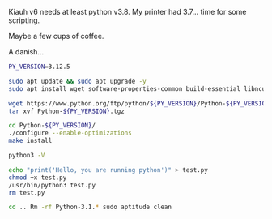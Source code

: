 Kiauh v6 needs at least python v3.8. My printer had 3.7... time for some scripting.

Maybe a few cups of coffee.

A danish...

```bash
PY_VERSION=3.12.5

sudo apt update && sudo apt upgrade -y
sudo apt install wget software-properties-common build-essential libncursesw5-dev libreadline-gplv2-dev libssl-dev libsqlite3-dev tk-dev libc6-dev libbz2-dev libffi-dev -y 

wget https://www.python.org/ftp/python/${PY_VERSION}/Python-${PY_VERSION}.tgz
tar xvf Python-${PY_VERSION}.tgz

cd Python-${PY_VERSION}/
./configure --enable-optimizations
make install

python3 -V

echo "print('Hello, you are running python')" > test.py
chmod +x test.py
/usr/bin/python3 test.py
rm test.py

cd .. Rm -rf Python-3.1.* sudo aptitude clean
```
